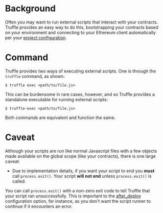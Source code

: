 # Background

Often you may want to run external scripts that interact with your contracts. Truffle provides an easy way to do this, bootstrapping your contracts based on your environment and connecting to your Ethereum client automatically per your [project configuration](/advanced/configuration).

# Command

Truffle provides two ways of executing external scripts. One is through the `truffle` command, as shown:

```
$ truffle exec <path/to/file.js>
```

This can be burdensome in rare cases, however, and so Truffle provides a standalone executable for running external scripts:

```
$ truffle-exec <path/to/file.js>
```

Both commands are equivalent and function the same.

# Caveat

Although your scripts are run like normal Javascript files with a few objects made available on the global scope (like your contracts), there is one large caveat:

* Due to implementation details, if you want your script to end you **must** call `process.exit()`. Your script **will not end** unless `process.exit()` is called.

You can call `process.exit()` with a non-zero exit code to tell Truffle that your script ran unsuccessfully. This is important to the [after_deploy](/advanced/configuration/#after_deploy) configuration option, for instance, as you don't want the script runner to continue if it encounters an error.
